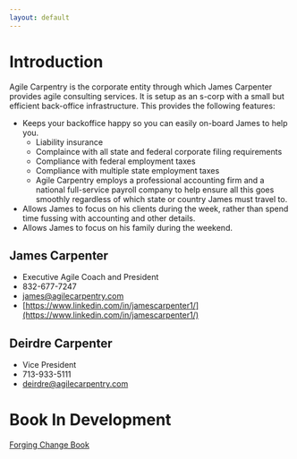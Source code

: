```yaml
---
layout: default
---
```


# Introduction

Agile Carpentry is the corporate entity through which James Carpenter provides agile consulting services. It is setup as an s-corp with a small but efficient back-office infrastructure. This provides the following features:
+ Keeps your backoffice happy so you can easily on-board James to help you.
  - Liability insurance
  - Complaince with all state and federal corporate filing requirements
  - Compliance with federal employment taxes
  - Compliance with multiple state employment taxes
  - Agile Carpentry employs a professional accounting firm and a national full-service payroll company to help ensure all this goes smoothly regardless of which state or country James must travel to. 
+ Allows James to focus on his clients during the week, rather than spend time fussing with accounting and other details.
+ Allows James to focus on his family during the weekend.


## James Carpenter

+ Executive Agile Coach and President
+ 832-677-7247
+ [james@agilecarpentry.com](mailto:james@agilecarpentry.com)
+ [https://www.linkedin.com/in/jamescarpenter1/](https://www.linkedin.com/in/jamescarpenter1/)


## Deirdre Carpenter

+ Vice President
+ 713-933-5111
+ [deirdre@agilecarpentry.com](mailto:james@agilecarpentry.com)


# Book In Development

[Forging Change Book](http://forgingchange.com)




